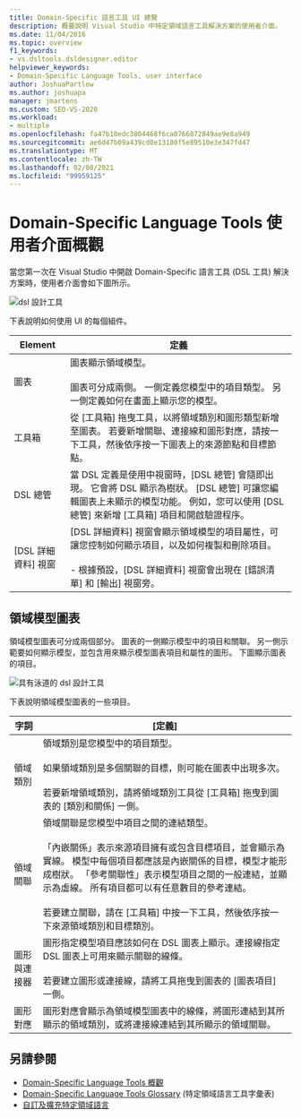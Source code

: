 ```yaml
---
title: Domain-Specific 語言工具 UI 總覽
description: 概要說明 Visual Studio 中特定領域語言工具解決方案的使用者介面。
ms.date: 11/04/2016
ms.topic: overview
f1_keywords:
- vs.dsltools.dsldesigner.editor
helpviewer_keywords:
- Domain-Specific Language Tools, user interface
author: JoshuaPartlow
ms.author: joshuapa
manager: jmartens
ms.custom: SEO-VS-2020
ms.workload:
- multiple
ms.openlocfilehash: fa47b10edc3804468f6ca0766872849ae9e8a949
ms.sourcegitcommit: ae6d47b09a439cd0e13180f5e89510e3e347fd47
ms.translationtype: MT
ms.contentlocale: zh-TW
ms.lasthandoff: 02/08/2021
ms.locfileid: "99959125"
---
```

# <a name="overview-of-the-domain-specific-language-tools-user-interface"></a>Domain-Specific Language Tools 使用者介面概觀
當您第一次在 Visual Studio 中開啟 Domain-Specific 語言工具 (DSL 工具) 解決方案時，使用者介面會如下圖所示。

 ![dsl 設計工具](../modeling/media/dsl_designer.png)

 下表說明如何使用 UI 的每個組件。

|**Element**|**定義**|
|-|-|
|圖表|圖表顯示領域模型。<br /><br /> 圖表可分成兩側。 一側定義您模型中的項目類型。 另一側定義如何在畫面上顯示您的模型。|
|工具箱|從 [工具箱] 拖曳工具，以將領域類別和圖形類型新增至圖表。 若要新增關聯、連接線和圖形對應，請按一下工具，然後依序按一下圖表上的來源節點和目標節點。|
|DSL 總管|當 DSL 定義是使用中視窗時，[DSL 總管] 會隨即出現。 它會將 DSL 顯示為樹狀。 [DSL 總管] 可讓您編輯圖表上未顯示的模型功能。 例如，您可以使用 [DSL 總管] 來新增 [工具箱] 項目和開啟驗證程序。|
|[DSL 詳細資料] 視窗|[DSL 詳細資料] 視窗會顯示領域模型的項目屬性，可讓您控制如何顯示項目，以及如何複製和刪除項目。<br /><br /> -   根據預設，[DSL 詳細資料] 視窗會出現在 [錯誤清單] 和 [輸出] 視窗旁。|

## <a name="the-domain-model-diagram"></a>領域模型圖表
 領域模型圖表可分成兩個部分。 圖表的一側顯示模型中的項目和關聯。 另一側示範要如何顯示模型，並包含用來顯示模型圖表項目和屬性的圖形。 下圖顯示圖表的項目。

 ![具有泳道的 dsl 設計工具](../modeling/media/dsl_desinger.png)

 下表說明領域模型圖表的一些項目。

|**字詞**|**[定義]**|
|-|-|
|領域類別|領域類別是您模型中的項目類型。<br /><br /> 如果領域類別是多個關聯的目標，則可能在圖表中出現多次。<br /><br /> 若要新增領域類別，請將領域類別工具從 [工具箱] 拖曳到圖表的 [類別和關係] 一側。|
|領域關聯|領域關聯是您模型中項目之間的連結類型。<br /><br /> 「內嵌關係」表示來源項目擁有或包含目標項目，並會顯示為實線。 模型中每個項目都應該是內嵌關係的目標，模型才能形成樹狀。 「參考關聯性」表示模型項目之間的一般連結，並顯示為虛線。 所有項目都可以有任意數目的參考連結。<br /><br /> 若要建立關聯，請在 [工具箱] 中按一下工具，然後依序按一下來源領域類別和目標類別。|
|圖形與連接器|圖形指定模型項目應該如何在 DSL 圖表上顯示。連接線指定 DSL 圖表上可用來顯示關聯的線條。<br /><br /> 若要建立圖形或連接線，請將工具拖曳到圖表的 [圖表項目] 一側。|
|圖形對應|圖形對應會顯示為領域模型圖表中的線條，將圖形連結到其所顯示的領域類別，或將連接線連結到其所顯示的領域關聯。|

## <a name="see-also"></a>另請參閱

- [Domain-Specific Language Tools 概觀](../modeling/overview-of-domain-specific-language-tools.md)
- [Domain-Specific Language Tools Glossary](/previous-versions/bb126564(v=vs.100)) (特定領域語言工具字彙表)
- [自訂及擴充特定領域語言](../modeling/customizing-and-extending-a-domain-specific-language.md)